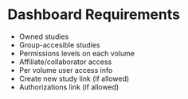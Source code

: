# Dashboard Requirements

- Owned studies
- Group-accesible studies
- Permissions levels on each volume
- Affiliate/collaborator access
- Per volume user access info
- Create new study link (if allowed)
- Authorizations link (if allowed)